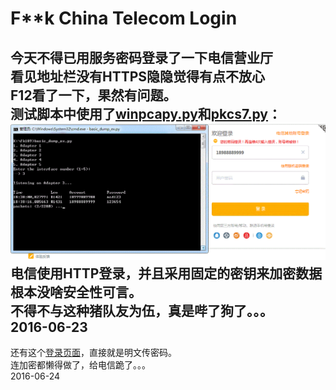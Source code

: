 # F**k China Telecom Login
今天不得已用服务密码登录了一下电信营业厅  
看见地址栏没有HTTPS隐隐觉得有点不放心  
F12看了一下，果然有问题。  
测试脚本中使用了[winpcapy.py](http://www.winpcap.org/)和[pkcs7.py](https://github.com/janglin/crypto-pkcs7-example/blob/master/pkcs7.py)：  
![screen](/screen.gif?raw=true)
电信使用HTTP登录，并且采用固定的密钥来加密数据  
根本没啥安全性可言。  
不得不与这种猪队友为伍，真是哔了狗了。。。  
2016-06-23  
 ---
还有这个[登录页面](http://ifree.bj.189.cn/)，直接就是明文传密码。  
连加密都懒得做了，给电信跪了。。。  
2016-06-24  
